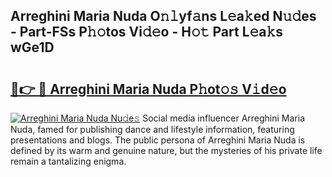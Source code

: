 ## Arreghini Maria Nuda O𝚗𝚕yf𝚊ns L𝚎a𝚔ed N𝚞𝚍es - Part-FSs P𝚑𝚘tos Vi𝚍𝚎o - H𝚘𝚝 Part L𝚎a𝚔s wGe1D

# <h2><a href="http://kf77dqd.oniu.top/?m=Arreghini+Maria+Nuda">🔗👉 🔴 Arreghini Maria Nuda P𝚑ot𝚘𝚜 V𝚒d𝚎o</a></h2>

[![Arreghini Maria Nuda Nu𝚍e𝚜](https://i.imgur.com/0qMVB7G.gif)](http://kf77dqd.oniu.top/?m=Arreghini+Maria+Nuda)
Social media influencer Arreghini Maria Nuda, famed for publishing dance and lifestyle information, featuring presentations and blogs. The public persona of Arreghini Maria Nuda is defined by its warm and genuine nature, but the mysteries of his private life remain a tantalizing enigma.  
